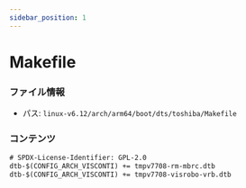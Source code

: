 ```yaml
---
sidebar_position: 1
---
```

# Makefile

### ファイル情報

- パス: `linux-v6.12/arch/arm64/boot/dts/toshiba/Makefile`

### コンテンツ

```txt
# SPDX-License-Identifier: GPL-2.0
dtb-$(CONFIG_ARCH_VISCONTI) += tmpv7708-rm-mbrc.dtb
dtb-$(CONFIG_ARCH_VISCONTI) += tmpv7708-visrobo-vrb.dtb

```
